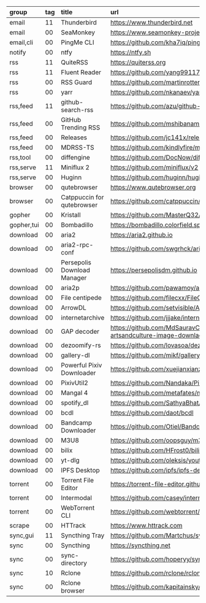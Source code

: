 group      | tag | title                       | url
:-         | :-  | :-                          | :-
email      | 11  | Thunderbird                 | https://www.thunderbird.net
email      | 00  | SeaMonkey                   | https://www.seamonkey-project.org
email,cli  | 00  | PingMe CLI                  | https://github.com/kha7iq/pingme
notify     | 00  | ntfy                        | https://ntfy.sh
rss        | 11  | QuiteRSS                    | https://quiterss.org
rss        | 11  | Fluent Reader               | https://github.com/yang991178/fluent-reader
rss        | 00  | RSS Guard                   | https://github.com/martinrotter/rssguard
rss        | 00  | yarr                        | https://github.com/nkanaev/yarr
rss,feed   | 11  | github-search-rss           | https://github.com/azu/github-search-rss
rss,feed   | 00  | GitHub Trending RSS         | https://github.com/mshibanami/GitHubTrendingRSS
rss,feed   | 00  | Releases                    | https://github.com/jc141x/releases-feed
rss,feed   | 00  | MDRSS-TS                    | https://github.com/kindlyfire/mdrss-ts
rss,tool   | 00  | diffengine                  | https://github.com/DocNow/diffengine
rss,serve  | 11  | Miniflux 2                  | https://github.com/miniflux/v2
rss,serve  | 00  | Huginn                      | https://github.com/huginn/huginn
browser    | 00  | qutebrowser                 | https://www.qutebrowser.org
browser    | 00  | Catppuccin for qutebrowser  | https://github.com/catppuccin/qutebrowser
gopher     | 00  | Kristall                    | https://github.com/MasterQ32/kristall
gopher,tui | 00  | Bombadillo                  | https://bombadillo.colorfield.space/
download   | 00  | aria2                       | https://aria2.github.io
download   | 00  | aria2-rpc-conf              | https://github.com/swgrhck/aria2-rpc-conf
download   | 00  | Persepolis Download Manager | https://persepolisdm.github.io
download   | 00  | aria2p                      | https://github.com/pawamoy/aria2p
download   | 00  | File centipede              | https://github.com/filecxx/FileCentipede
download   | 00  | ArrowDL                     | https://github.com/setvisible/ArrowDL
download   | 00  | internetarchive             | https://github.com/jjjake/internetarchive
download   | 00  | GAP decoder                 | https://github.com/MdSauravChowdhury/Google-artsandculture-image-downlaod
download   | 00  | dezoomify-rs                | https://github.com/lovasoa/dezoomify-rs
download   | 00  | gallery-dl                  | https://github.com/mikf/gallery-dl
download   | 00  | Powerful Pixiv Downloader   | https://github.com/xuejianxianzun/PixivBatchDownloader
download   | 00  | PixivUtil2                  | https://github.com/Nandaka/PixivUtil2
download   | 00  | Mangal 4                    | https://github.com/metafates/mangal
download   | 00  | spotify_dl                  | https://github.com/SathyaBhat/spotify-dl
download   | 00  | bcdl                        | https://github.com/daot/bcdl
download   | 00  | Bandcamp Downloader         | https://github.com/Otiel/BandcampDownloader
download   | 00  | M3U8                        | https://github.com/oopsguy/m3u8
download   | 00  | bilix                       | https://github.com/HFrost0/bilix
download   | 00  | yt-dlg                      | https://github.com/oleksis/youtube-dl-gui
download   | 00  | IPFS Desktop                | https://github.com/ipfs/ipfs-desktop
torrent    | 00  | Torrent File Editor         | https://torrent-file-editor.github.io
torrent    | 00  | Intermodal                  | https://github.com/casey/intermodal
torrent    | 00  | WebTorrent CLI              | https://github.com/webtorrent/webtorrent-cli
scrape     | 00  | HTTrack                     | https://www.httrack.com
sync,gui   | 11  | Syncthing Tray              | https://github.com/Martchus/syncthingtray
sync       | 00  | Syncthing                   | https://syncthing.net
sync       | 00  | sync-directory              | https://github.com/hoperyy/sync-directory
sync       | 10  | Rclone                      | https://github.com/rclone/rclone
sync       | 00  | Rclone browser              | https://github.com/kapitainsky/RcloneBrowser